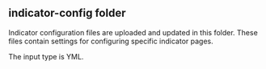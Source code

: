 ## indicator-config folder

Indicator configuration files are uploaded and updated in this folder. These files contain settings for configuring specific indicator pages.

The input type is YML.
